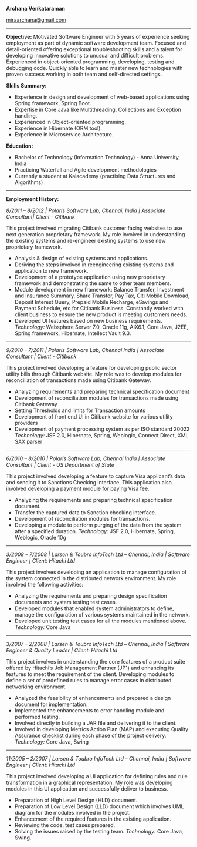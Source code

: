 **Archana Venkataraman**

miraarchana@gmail.com
________________________________________________________________________________________________________________________________________	
**Objective:**
Motivated Software Engineer with 5 years of experience seeking employment as part of dynamic software development team. Focused and detail-oriented offering exceptional troubleshooting skills and a talent for developing innovative solutions to unusual and difficult problems. Experienced in object-oriented programming, developing, testing and debugging code. Quickly able to learn and master new technologies with proven success working in both team and self-directed settings.

**Skills Summary:**
 * Experience in design and development of web-based applications using Spring framework, Spring Boot.
 * Expertise in Core Java like Multithreading, Collections and Exception handling.
 * Experienced in Object-oriented programming.
 * Experience in Hibernate (ORM tool).
 * Experience in Microservice Architecture.

**Education:**
* Bachelor of Technology  (Information Technology)  - Anna University, India
* Practicing Waterfall and Agile development methodologies
* Currently a student at Kalacademy (practising Data Structures and Algorithms)
________________________________________________________________________________________________________________________________________

**Employment History:**

*8/2011 – 8/2012 | Polaris Software Lab, Chennai, India | Associate Consultant| Client - Citibank*

This project involved migrating Citibank customer facing websites to use next generation proprietary framework. My role involved in understanding the existing systems and re-engineer existing systems to use new proprietary framework.

- Analysis & design of existing systems and applications.
- Deriving the steps involved in reengineering existing systems and application to new framework.
- Development of a prototype application using new proprietary framework and demonstrating the same to other team members.
- Module development in new framework: Balance Transfer, Investment and Insurance Summary, Share Transfer, Pay Tax, Citi Mobile   Download, Deposit Interest Query, Prepaid Mobile Recharge, eSavings and Payment Schedule, etc for Citibank Business.
Constantly worked with client business to ensure the new product is meeting customers needs.
- Developed UI features based on new business requirements.
*Technology:*
Websphere Server 7.0, Oracle 11g, AIX6.1, Core Java, J2EE, Spring framework, Hibernate, Intellect Vault 9.3.
----------------------------------------------------------------------------------------------------------------------------------------
*9/2010 – 7/2011 | Polaris Software Lab, Chennai India | Associate Consultant | Client - Citibank*

This project involved developing a feature for developing public sector utility bills through Citibank website. My role was to develop modules for reconciliation of transactions made using Citibank Gateway.
- Analyzing requirements and preparing technical specification document
- Development of reconciliation modules for transactions made using Citibank Gateway
- Setting Thresholds and limits for Transaction amounts
- Development of front end UI in Citibank website for various utility providers
- Development of payment processing system as per ISO standard 20022
*Technology:*
JSF 2.0, Hibernate, Spring, Weblogic, Connect Direct, XML SAX parser
----------------------------------------------------------------------------------------------------------------------------------------
*6/2010 – 8/2010 | Polaris Software Lab, Chennai India | Associate Consultant | Client - US Department of State*

This project involved developing a feature to capture Visa applicant’s data and sending it to Sanctions Checking interface. This application also involved developing a payment module for paying Visa fee.
- Analyzing the requirements and preparing technical specification document.
- Transfer the captured data to Sanction checking interface.
- Development of reconciliation modules for transactions.
- Developing a module to perform purging of the data from the system after a specified duration.
*Technology:*
JSF 2.0, Hibernate, Spring, Weblogic, Oracle 10g
----------------------------------------------------------------------------------------------------------------------------------------
*3/2008 – 7/2008 | Larsen & Toubro InfoTech Ltd – Chennai, India | Software Engineer | Client: Hitachi Ltd*

This project involves developing an application to manage configuration of the system connected in the distributed network environment. My role involved the following activities:
- Analyzing the requirements and preparing design specification documents and system testing test cases.
- Developed modules that enabled system administrators to define, manage the configuration of various systems maintained in the network.
- Developed unit testing test cases for all the modules mentioned above.
*Technology:*
Core Java
----------------------------------------------------------------------------------------------------------------------------------------
*3/2007 – 2/2008 | Larsen & Toubro InfoTech Ltd – Chennai, India | Software Engineer & Quality Leader | Client: Hitachi Ltd*

This project involves in understanding the core features of a product suite offered by Hitachi’s Job Management Partner (JP1) and enhancing its features to meet the requirement of the client.  Developing modules to define a set of predefined rules to manage error cases in distributed networking environment.
- Analyzed the feasibility of enhancements and prepared a design document for implementation.
- Implemented the enhancements to error handling module  and performed testing.
- Involved directly in building a JAR file and delivering it to the client.
- Involved in developing Metrics Action Plan (MAP) and executing Quality Assurance checklist during each phase of the project delivery.
*Technology:*
Core Java, Swing
----------------------------------------------------------------------------------------------------------------------------------------
*11/2005 – 2/2007 | Larsen & Toubro InfoTech Ltd – Chennai, India | Software Engineer | Client: Hitachi Ltd*

This project involved developing a UI application for defining rules and rule transformation in a graphical representation. My role was developing modules in this UI application and successfully deliver to business.
- Preparation of High Level Design (HLD) document.
- Preparation of Low Level Design (LLD) document which involves UML diagram for the modules involved in the project.
- Enhancement of the required features in the existing application.
- Reviewing the code, test cases prepared.
- Solving the issues raised by the testing team.
*Technology:*
Core Java, Swing.
